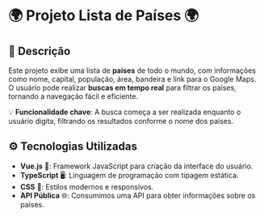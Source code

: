 # 🌍 Projeto Lista de Países 🌍

## 📖 Descrição

Este projeto exibe uma lista de **países** de todo o mundo, com informações como nome, capital, população, área, bandeira e link para o Google Maps. O usuário pode realizar **buscas em tempo real** para filtrar os países, tornando a navegação fácil e eficiente.

💡 **Funcionalidade chave**: A busca começa a ser realizada enquanto o usuário digita, filtrando os resultados conforme o nome dos países.

## ⚙️ Tecnologias Utilizadas

- **Vue.js** 🚀: Framework JavaScript para criação da interface do usuário.
- **TypeScript** 🖥️: Linguagem de programação com tipagem estática.
- **CSS** 🎨: Estilos modernos e responsivos.
- **API Pública** 🌐: Consumimos uma API para obter informações sobre os países.
  

